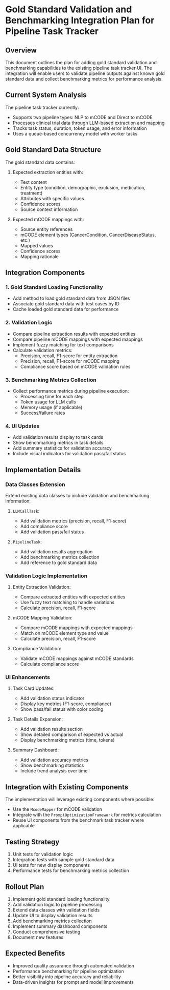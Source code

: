 # Gold Standard Validation and Benchmarking Integration Plan for Pipeline Task Tracker

## Overview
This document outlines the plan for adding gold standard validation and benchmarking capabilities to the existing pipeline task tracker UI. The integration will enable users to validate pipeline outputs against known gold standard data and collect benchmarking metrics for performance analysis.

## Current System Analysis
The pipeline task tracker currently:
- Supports two pipeline types: NLP to mCODE and Direct to mCODE
- Processes clinical trial data through LLM-based extraction and mapping
- Tracks task status, duration, token usage, and error information
- Uses a queue-based concurrency model with worker tasks

## Gold Standard Data Structure
The gold standard data contains:
1. Expected extraction entities with:
   - Text content
   - Entity type (condition, demographic, exclusion, medication, treatment)
   - Attributes with specific values
   - Confidence scores
   - Source context information

2. Expected mCODE mappings with:
   - Source entity references
   - mCODE element types (CancerCondition, CancerDiseaseStatus, etc.)
   - Mapped values
   - Confidence scores
   - Mapping rationale

## Integration Components

### 1. Gold Standard Loading Functionality
- Add method to load gold standard data from JSON files
- Associate gold standard data with test cases by ID
- Cache loaded gold standard data for performance

### 2. Validation Logic
- Compare pipeline extraction results with expected entities
- Compare pipeline mCODE mappings with expected mappings
- Implement fuzzy matching for text comparisons
- Calculate validation metrics:
  - Precision, recall, F1-score for entity extraction
  - Precision, recall, F1-score for mCODE mapping
  - Compliance score based on mCODE validation rules

### 3. Benchmarking Metrics Collection
- Collect performance metrics during pipeline execution:
  - Processing time for each step
  - Token usage for LLM calls
  - Memory usage (if applicable)
  - Success/failure rates

### 4. UI Updates
- Add validation results display to task cards
- Show benchmarking metrics in task details
- Add summary statistics for validation accuracy
- Include visual indicators for validation pass/fail status

## Implementation Details

### Data Classes Extension
Extend existing data classes to include validation and benchmarking information:

1. `LLMCallTask`:
   - Add validation metrics (precision, recall, F1-score)
   - Add compliance score
   - Add validation pass/fail status

2. `PipelineTask`:
   - Add validation results aggregation
   - Add benchmarking metrics collection
   - Add reference to gold standard data

### Validation Logic Implementation
1. Entity Extraction Validation:
   - Compare extracted entities with expected entities
   - Use fuzzy text matching to handle variations
   - Calculate precision, recall, F1-score

2. mCODE Mapping Validation:
   - Compare mCODE mappings with expected mappings
   - Match on mCODE element type and value
   - Calculate precision, recall, F1-score

3. Compliance Validation:
   - Validate mCODE mappings against mCODE standards
   - Calculate compliance score

### UI Enhancements
1. Task Card Updates:
   - Add validation status indicator
   - Display key metrics (F1-score, compliance)
   - Show pass/fail status with color coding

2. Task Details Expansion:
   - Add validation results section
   - Show detailed comparison of expected vs actual
   - Display benchmarking metrics (time, tokens)

3. Summary Dashboard:
   - Add validation accuracy metrics
   - Show benchmarking statistics
   - Include trend analysis over time

## Integration with Existing Components
The implementation will leverage existing components where possible:
- Use the `McodeMapper` for mCODE validation
- Integrate with the `PromptOptimizationFramework` for metrics calculation
- Reuse UI components from the benchmark task tracker where applicable

## Testing Strategy
1. Unit tests for validation logic
2. Integration tests with sample gold standard data
3. UI tests for new display components
4. Performance tests for benchmarking metrics collection

## Rollout Plan
1. Implement gold standard loading functionality
2. Add validation logic to pipeline processing
3. Extend data classes with validation fields
4. Update UI to display validation results
5. Add benchmarking metrics collection
6. Implement summary dashboard components
7. Conduct comprehensive testing
8. Document new features

## Expected Benefits
- Improved quality assurance through automated validation
- Performance benchmarking for pipeline optimization
- Better visibility into pipeline accuracy and reliability
- Data-driven insights for prompt and model improvements